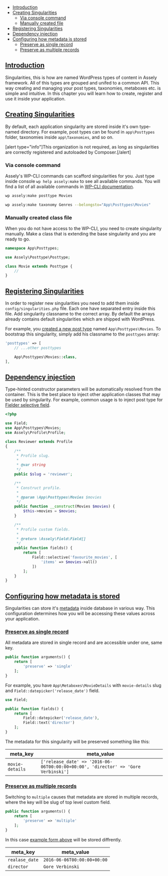 - [Introduction](#introduction)
- [Creating Singularities](#creating-singularities)
    + [Via console command](#via-console-command)
    + [Manually created file](#manually-created-file)
- [Registering Singularities](#registering-singularities)
- [Dependency injection](#dependency-injection)
- [Configuring how metadata is stored](#configuring-how-metadata-is-stored)
    + [Preserve as single record](#preserve-as-single-record)
    + [Preserve as multiple records](#preserve-as-multiple-records)


<a name="introduction"></a>
## [Introduction](#introduction)

Singularities, this is how are named WordPress types of content in Assely framework. All of this types are grouped and unifed to a common API. This way creating and managing your post types, taxonomies, metaboxes etc. is simple and intuitive. In this chapter you will learn how to create, register and use it inside your application.

<a name="creating-singularities"></a>
## [Creating Singularities](#creating-singularities)

By default, each application singularity are stored inside it's own type-named directory. For example, post types can be found in `app\Posttypes` folder, taxonomies inside `app\Taxonomies`, and so on.

[alert type="info"]This organization is not required, as long as singularities are correctly registered and autoloaded by Composer.[/alert]

### Via console command

Assely's WP-CLI commands can scafford singularities for you. Just type inside console `wp help assely:make` to see all available commands. You will find a list of all available commands in [WP-CLI documentation](/docs/wp-cli).

```bash
wp assely:make posttype Movies

wp assely:make taxonomy Genres --belongsto="App\Posttypes\Movies"
```

### Manually created class file

When you do not have access to the WP-CLI, you need to create singularity manually. Make a class that is extending the base  singularity and you are ready to go.

```php
namespace App\Posttypes;

use Assely\Posttype\Posttype;

class Movie extends Posttype {
    //
}
```

<a name="registering-singularities"></a>
## [Registering Singularities](#registering-singularities)

In order to register new singularities you need to add them inside `config/singularities.php` file. Each one have separated entry inside this file. Add singularity classname to the correct array. By default the arrays already contains default singularities which are shipped with WordPress.

For example, you [created a new post type](/docs/posttype#create) named `App\Posttypes\Movies`. To bootstrap this singularity, simply add his classname to the `posttypes` array:

```php
'posttypes' => [
    // ...other posttypes

    App\Posttypes\Movies::class,
],
```

<a name="dependency-injection"></a>
## [Dependency injection](#dependency-injection)

Type-hinted constructor parameters will be automatically resolved from the container. This is the best place to inject other application classes that may be used by singularity. For example, common usage is to inject post type for [Fielder selective field](/docs/fielder/types#selective).

```php
<?php

use Field;
use App\Posttypes\Movies;
use Assely\Profile\Profile;

class Reviewer extends Profile
{
    /**
     * Profile slug.
     *
     * @var string
     */
    public $slug = 'reviewer';

    /**
     * Construct profile.
     *
     * @param \App\Posttypes\Movies $movies
     */
    public function __construct(Movies $movies) {
        $this->movies = $movies;
    }

    /**
     * Profile custom fields.
     *
     * @return \Assely\Field\Field[]
     */
    public function fields() {
        return [
            Field::selective('favourite_movies', [
                'items' => $movies->all()
            ])
        ];
    }
}
```

<a name="configuring-how-metadata-is-stored"></a>
## [Configuring how metadata is stored](#configuring-how-metadata-is-stored)

Singularities can store it's [metadata](https://codex.wordpress.org/Glossary#Meta) inside database in various way. This configuration determines how you will be accessing these values across your application.

<a name="preserve-as-single-record"></a>
### [Preserve as single record](#preserve-as-single-record)

All metadata are stored in single record and are accessible under one, same key.

```php
public function arguments() {
    return [
        'preserve' => 'single'
    ];
}
```

For example, you have `App\Metaboxes\MovieDetails` with `movie-details` slug and `Field::datepicker('release_date')` field.

```php
use Field;

public function fields() {
    return [
        Field::datepicker('release_date'),
        Field::text('director')
    ];
}
```

The metadata for this singularity will be preserved something like this:

| meta_key | meta_value |
|---|---|
| `movie-details` | `['release_date' => '2016-06-06T00:00:00+00:00', 'director' => 'Gore Verbinski']` |

<a name="preserve-as-multiple-records"></a>
### [Preserve as multiple records](#preserve-as-multiple-records)

Switching to `multiple` causes that metadata are stored in multiple records, where the key will be slug of top level custom field.

```php
public function arguments() {
    return [
        'preserve' => 'multiple'
    ];
}
```

In this case [example form above](#preserve-as-multiple-records) will be stored diffrently.

| meta_key | meta_value |
|---|---|
| `realase_date` | `2016-06-06T00:00:00+00:00` |
| `director` | `Gore Verbinski` |
